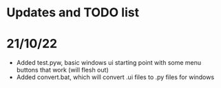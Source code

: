 # Updates and TODO list

# 21/10/22
- Added test.pyw, basic windows ui starting point with some menu buttons that work (will flesh out)
- Added convert.bat, which will convert .ui files to .py files for windows